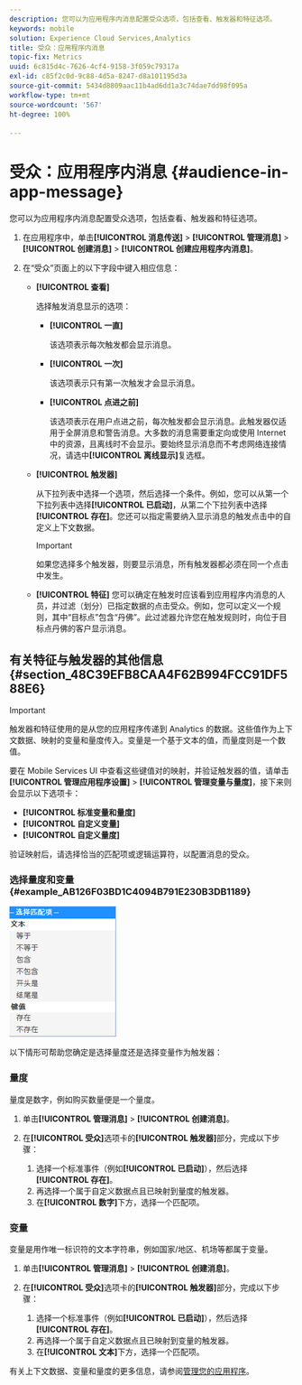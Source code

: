 ```yaml
---
description: 您可以为应用程序内消息配置受众选项，包括查看、触发器和特征选项。
keywords: mobile
solution: Experience Cloud Services,Analytics
title: 受众：应用程序内消息
topic-fix: Metrics
uuid: 6c815d4c-7626-4cf4-9158-3f059c79317a
exl-id: c85f2c0d-9c88-4d5a-8247-d8a101195d3a
source-git-commit: 5434d8809aac11b4ad6dd1a3c74dae7dd98f095a
workflow-type: tm+mt
source-wordcount: '567'
ht-degree: 100%

---
```


# 受众：应用程序内消息 {#audience-in-app-message}

您可以为应用程序内消息配置受众选项，包括查看、触发器和特征选项。

1. 在应用程序中，单击&#x200B;**[!UICONTROL 消息传送]** > **[!UICONTROL 管理消息]** > **[!UICONTROL 创建消息]** > **[!UICONTROL 创建应用程序内消息]**。
1. 在“受众”页面上的以下字段中键入相应信息：

   * **[!UICONTROL 查看]**

      选择触发消息显示的选项：

      * **[!UICONTROL 一直]**

         该选项表示每次触发都会显示消息。

      * **[!UICONTROL 一次]**

         该选项表示只有第一次触发才会显示消息。

      * **[!UICONTROL 点进之前]**

         该选项表示在用户点进之前，每次触发都会显示消息。此触发器仅适用于全屏消息和警告消息。大多数的消息需要重定向或使用 Internet 中的资源，且离线时不会显示。要始终显示消息而不考虑网络连接情况，请选中&#x200B;**[!UICONTROL 离线显示]**&#x200B;复选框。
   * **[!UICONTROL 触发器]**

      从下拉列表中选择一个选项，然后选择一个条件。例如，您可以从第一个下拉列表中选择&#x200B;**[!UICONTROL 已启动]**，从第二个下拉列表中选择&#x200B;**[!UICONTROL 存在]**。您还可以指定需要纳入显示消息的触发点击中的自定义上下文数据。

      >[!IMPORTANT]
      >
      >如果您选择多个触发器，则要显示消息，所有触发器都必须在同一个点击中发生。

   * **[!UICONTROL 特征]**
您可以确定在触发时应该看到应用程序内消息的人员，并过滤（划分）已指定数据的点击受众。例如，您可以定义一个规则，其中“目标点”包含“丹佛”。此过滤器允许您在触发规则时，向位于目标点丹佛的客户显示消息。


## 有关特征与触发器的其他信息 {#section_48C39EFB8CAA4F62B994FCC91DF588E6}

>[!IMPORTANT]
>
>触发器和特征使用的是从您的应用程序传递到 Analytics 的数据。这些值作为上下文数据、映射的变量和量度传入。变量是一个基于文本的值，而量度则是一个数值。

要在 Mobile Services UI 中查看这些键值对的映射，并验证触发器的值，请单击&#x200B;**[!UICONTROL 管理应用程序设置]** > **[!UICONTROL 管理变量与量度]**，接下来则会显示以下选项卡：

* **[!UICONTROL 标准变量和量度]**
* **[!UICONTROL 自定义变量]**
* **[!UICONTROL 自定义量度]**

验证映射后，请选择恰当的匹配项或逻辑运算符，以配置消息的受众。

### 选择量度和变量 {#example_AB126F03BD1C4094B791E230B3DB1189}

![触发器选项](assets/custom_trigger_matcher_options.png)

以下情形可帮助您确定是选择量度还是选择变量作为触发器：

### 量度

量度是数字，例如购买数量便是一个量度。

1. 单击&#x200B;**[!UICONTROL 管理消息]** > **[!UICONTROL 创建消息]**。
1. 在&#x200B;**[!UICONTROL 受众]**&#x200B;选项卡的&#x200B;**[!UICONTROL 触发器]**&#x200B;部分，完成以下步骤：

   1. 选择一个标准事件（例如&#x200B;**[!UICONTROL 已启动]**），然后选择&#x200B;**[!UICONTROL 存在]**。
   1. 再选择一个属于自定义数据点且已映射到量度的触发器。
   1. 在&#x200B;**[!UICONTROL 数字]**&#x200B;下方，选择一个匹配项。

### 变量

变量是用作唯一标识符的文本字符串，例如国家/地区、机场等都属于变量。

1. 单击&#x200B;**[!UICONTROL 管理消息]** > **[!UICONTROL 创建消息]**。
1. 在&#x200B;**[!UICONTROL 受众]**&#x200B;选项卡的&#x200B;**[!UICONTROL 触发器]**&#x200B;部分，完成以下步骤：

   1. 选择一个标准事件（例如&#x200B;**[!UICONTROL 已启动]**），然后选择&#x200B;**[!UICONTROL 存在]**。
   1. 再选择一个属于自定义数据点且已映射到变量的触发器。
   1. 在&#x200B;**[!UICONTROL 文本]**&#x200B;下方，选择一个匹配项。

有关上下文数据、变量和量度的更多信息，请参阅[管理您的应用程序](/help/using/manage-apps/manage-apps.md)。
